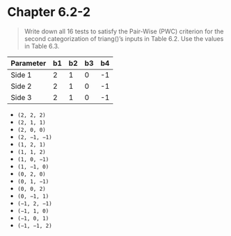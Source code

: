 # Chapter 6.2-2

>Write down all 16 tests to satisfy the Pair-Wise (PWC) criterion for the second categorization of triang()’s inputs in Table 6.2. Use the values in Table 6.3.

| Parameter | b1 | b2 | b3 | b4 |
|-----------|----|----|----|----|
| Side 1    | 2  | 1  | 0  | -1 |
| Side 2    | 2  | 1  | 0  | -1 |
| Side 3    | 2  | 1  | 0  | -1 |

+ ```(2, 2, 2)```
+ ```(2, 1, 1)```
+ ```(2, 0, 0)```
+ ```(2, −1, −1)```
+ ```(1, 2, 1)```
+ ```(1, 1, 2)```
+ ```(1, 0, −1)```
+ ```(1, −1, 0)```
+ ```(0, 2, 0)```
+ ```(0, 1, −1)```
+ ```(0, 0, 2)```
+ ```(0, −1, 1)```
+ ```(−1, 2, −1)```
+ ```(−1, 1, 0)```
+ ```(−1, 0, 1)```
+ ```(−1, −1, 2)```

